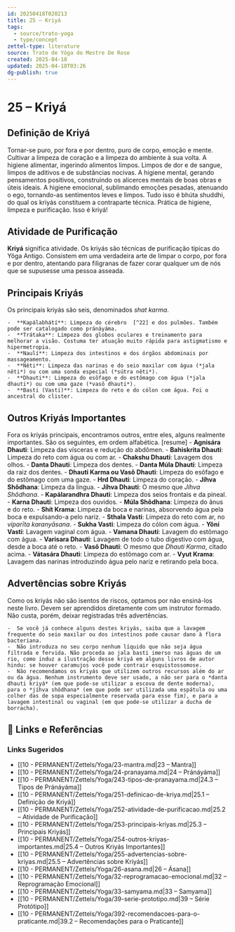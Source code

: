 ```yaml
---
id: 20250418T020213
title: 25 – Kriyá
tags:
  - source/trato-yoga
  - type/concept
zettel-type: literature
source: Trato de Yôga do Mestre De Rose
created: 2025-04-18
updated: 2025-04-18T03:26
dg-publish: true
---
```


# 25 – Kriyá

## Definição de Kriyá
Tornar-se puro, por fora e por dentro, puro de corpo, emoção e mente. Cultivar a limpeza de coração e a limpeza do ambiente à sua volta. A higiene alimentar, ingerindo alimentos limpos. Limpos de dor e de sangue, limpos de aditivos e de substâncias nocivas. A higiene mental, gerando pensamentos positivos, construindo os alicerces mentais de boas obras e úteis ideais. A higiene emocional, sublimando emoções pesadas, atenuando o ego, tornando-as sentimentos leves e limpos. Tudo isso é bhúta shuddhi, do qual os kriyás constituem a contraparte técnica. Prática de higiene, limpeza e purificação. Isso é kriyá!

## Atividade de Purificação
**Kriyá** significa atividade. Os kriyás são técnicas de purificação típicas do Yôga Antigo. Consistem em uma verdadeira arte de limpar o corpo, por fora e por dentro, atentando para filigranas de fazer corar qualquer um de nós que se supusesse uma pessoa asseada.

## Principais Kriyás
Os principais kriyás são seis, denominados *shat karma*.

    -  **Kapálabhátí**: Limpeza do cérebro  [^22] e dos pulmões. Também pode ser catalogado como pránáyáma.
    -  **Trátaka**: Limpeza dos globos oculares e treinamento para melhorar a visão. Costuma ter atuação muito rápida para astigmatismo e hipermetropia.
    -  **Naulí**: Limpeza dos intestinos e dos órgãos abdominais por massageamento.
    -  **Nêti**: Limpeza das narinas e do seio maxilar com água (*jala nêti*) ou com uma sonda especial (*sútra nêti*).
    -  **Dhauti**: Limpeza do esôfago e do estômago com água (*jala dhauti*) ou com uma gaze (*vasô dhauti*).
    -  **Basti (Vasti)**: Limpeza do reto e do cólon com água. Foi o ancestral do clister.

## Outros Kriyás Importantes
Fora os kriyás principais, encontramos outros, entre eles, alguns realmente importantes. São os seguintes, em ordem alfabética.
[resume]
    -  **Agnisára Dhauti**: Limpeza das vísceras e redução do abdômen.
    -  **Bahiskrita Dhauti**: Limpeza do reto com água ou com ar.
    -  **Chakshu Dhauti**: Lavagem dos olhos.
    -  **Danta Dhauti**: Limpeza dos dentes.
    -  **Danta Múla Dhauti**: Limpeza da raiz dos dentes.
    -  **Dhauti Karma ou Vasô Dhauti**: Limpeza do esôfago e do estômago com uma gaze.
    -  **Hrd Dhauti**: Limpeza do coração.
    -  **Jíhva Shôdhana**: Limpeza da língua.
    -  **Jíhva Dhauti**: O mesmo que *Jíhva Shôdhana*.
    -  **Kapálarandhra Dhauti**: Limpeza dos seios frontais e da pineal.
    -  **Karna Dhauti**: Limpeza dos ouvidos.
    -  **Múla Shôdhana**: Limpeza do ânus e do reto.
    -  **Shít Krama**: Limpeza da boca e narinas, absorvendo água pela boca e expulsando-a pelo nariz.
    -  **Sthala Vasti**: Limpeza do reto com ar, no *viparīta karanyāsana*.
    -  **Sukha Vasti**: Limpeza do cólon com água.
    -  **Yôní Vasti**: Lavagem vaginal com água.
    -  **Vamana Dhauti**: Lavagem do estômago com água.
    -  **Varisara Dhauti**: Lavagem de todo o tubo digestivo com água, desde a boca até o reto.
    -  **Vasô Dhauti**: O mesmo que *Dhauti Karma*, citado acima.
    -  **Vátasára Dhauti**: Limpeza do estômago com ar.
    -  **Vyut Krama**: Lavagem das narinas introduzindo água pelo nariz e retirando pela boca.

## Advertências sobre Kriyás
Como os kriyás não são isentos de riscos, optamos por não ensiná-los neste livro. Devem ser aprendidos diretamente com um instrutor formado. Não custa, porém, deixar registradas três advertências.

    -  Se você já conhece alguns destes kriyás, saiba que a lavagem frequente do seio maxilar ou dos intestinos pode causar dano à flora bacteriana.
    -  Não introduza no seu corpo nenhum líquido que não seja água filtrada e fervida. Não proceda ao jala basti imerso nas águas de um rio, como induz a ilustração desse kriyá em alguns livros de autor hindu: se houver caramujos você pode contrair esquistossomose.
    -  Não recomendamos os kriyás que utilizem outros recursos além do ar ou da água. Nenhum instrumento deve ser usado, a não ser para o *danta dhauti kriyá* (em que pode-se utilizar a escova de dente moderna), para o *jíhva shôdhana* (em que pode ser utilizada uma espátula ou uma colher das de sopa especialmente reservada para esse fim), e para a lavagem intestinal ou vaginal (em que pode-se utilizar a ducha de borracha).

## 🔗 Links e Referências











### Links Sugeridos

- [[10 - PERMANENT/Zettels/Yoga/23-mantra.md\|23 – Mantra]]
- [[10 - PERMANENT/Zettels/Yoga/24-pranayama.md\|24 – Pránáyáma]]
- [[10 - PERMANENT/Zettels/Yoga/243-tipos-de-pranayama.md\|24.3 – Tipos de Pránáyáma]]
- [[10 - PERMANENT/Zettels/Yoga/251-definicao-de-kriya.md\|25.1 – Definição de Kriyá]]
- [[10 - PERMANENT/Zettels/Yoga/252-atividade-de-purificacao.md\|25.2 – Atividade de Purificação]]
- [[10 - PERMANENT/Zettels/Yoga/253-principais-kriyas.md\|25.3 – Principais Kriyás]]
- [[10 - PERMANENT/Zettels/Yoga/254-outros-kriyas-importantes.md\|25.4 – Outros Kriyás Importantes]]
- [[10 - PERMANENT/Zettels/Yoga/255-advertencias-sobre-kriyas.md\|25.5 – Advertências sobre Kriyás]]
- [[10 - PERMANENT/Zettels/Yoga/26-asana.md\|26 – Ásana]]
- [[10 - PERMANENT/Zettels/Yoga/32-reprogramacao-emocional.md\|32 – Reprogramação Emocional]]
- [[10 - PERMANENT/Zettels/Yoga/33-samyama.md\|33 – Samyama]]
- [[10 - PERMANENT/Zettels/Yoga/39-serie-prototipo.md\|39 – Série Protótipo]]
- [[10 - PERMANENT/Zettels/Yoga/392-recomendacoes-para-o-praticante.md\|39.2 – Recomendações para o Praticante]]